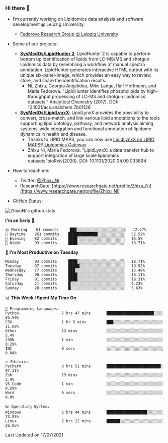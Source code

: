 ### Hi there 👋

- I’m currently working on Lipidomics data analysis and software development @ Leipzig University.
  + [Fedorova Research Group @ Leipzig University](https://home.uni-leipzig.de/fedorova/)
- Some of our projects:
  + **[SysMedOs/LipidHunter 2](https://github.com/SysMedOs/lipidhunter)**: LipidHunter 2 is capable to perform bottom up identification of lipids from LC-MS/MS and shotgun lipidomics data by resembling a workflow of manual spectra annotation. LipidHunter generates interactive HTML output with its unique six-panel-image, which provides an easy way to review, store, and share the identification results. 
    * Ni, Zhixu, Georgia Angelidou, Mike Lange, Ralf Hoffmann, and Maria Fedorova. "LipidHunter identifies phospholipids by high-throughput processing of LC-MS and shotgun lipidomics datasets." Analytical Chemistry (2017). DOI: 10.1021/acs.analchem.7b01126
  + **[SysMedOs/LipidLynxX](https://github.com/SysMedOs/LipidLynxX)**: LipidLynxX provides the possibility to convert, cross-match, and link various lipid annotations to the tools supporting lipid ontology, pathway, and network analysis aiming systems-wide integration and functional annotation of lipidome dynamics in health and disease.
    * Thanks to LIPID MAPS, you can now use [LipidLynxX on LIPID MAPS® Lipidomics Gateway](http://lipidmaps.org/lipidlynxx/)
    * Zhixu Ni, Maria Fedorova. "LipidLynxX: a data transfer hub to support integration of large scale lipidomics datasets"bioRxiv(2020). DOI: 10.1101/2020.04.09.033894
- How to reach me:
  + Twitter: [@Zhixu_Ni](https://twitter.com/Zhixu_Ni)
  + ResearchGate: [https://www.researchgate.net/profile/Zhixu_Ni](https://www.researchgate.net/profile/Zhixu_Ni)

- GitHub Status:

![ZhixuNi's github stats](https://github-readme-stats.vercel.app/api?username=ZhixuNi&show_icons=true&hide=issues)

<!--START_SECTION:waka-->
**I'm an Early 🐤** 

```text
🌞 Morning    61 commits     ███░░░░░░░░░░░░░░░░░░░░░░   12.27% 
🌆 Daytime    261 commits    █████████████░░░░░░░░░░░░   52.52% 
🌃 Evening    82 commits     ████░░░░░░░░░░░░░░░░░░░░░   16.5% 
🌙 Night      93 commits     ████░░░░░░░░░░░░░░░░░░░░░   18.71%

```
📅 **I'm Most Productive on Tuesday** 

```text
Monday       93 commits     ████░░░░░░░░░░░░░░░░░░░░░   18.71% 
Tuesday      97 commits     █████░░░░░░░░░░░░░░░░░░░░   19.52% 
Wednesday    77 commits     ███░░░░░░░░░░░░░░░░░░░░░░   15.49% 
Thursday     90 commits     ████░░░░░░░░░░░░░░░░░░░░░   18.11% 
Friday       91 commits     ████░░░░░░░░░░░░░░░░░░░░░   18.31% 
Saturday     21 commits     █░░░░░░░░░░░░░░░░░░░░░░░░   4.23% 
Sunday       28 commits     █░░░░░░░░░░░░░░░░░░░░░░░░   5.63%

```


📊 **This Week I Spent My Time On** 

```text
💬 Programming Languages: 
Python                   7 hrs 47 mins       █████████████████████░░░░   85.59% 
CSV                      1 hr 3 mins         ███░░░░░░░░░░░░░░░░░░░░░░   11.68% 
Other                    13 mins             ░░░░░░░░░░░░░░░░░░░░░░░░░   2.4% 
JSON                     1 min               ░░░░░░░░░░░░░░░░░░░░░░░░░   0.29% 
INI                      0 secs              ░░░░░░░░░░░░░░░░░░░░░░░░░   0.04%

🔥 Editors: 
PyCharm                  8 hrs 51 mins       ████████████████████████░   97.31% 
Zsh                      13 mins             ░░░░░░░░░░░░░░░░░░░░░░░░░   2.4% 
VS Code                  1 min               ░░░░░░░░░░░░░░░░░░░░░░░░░   0.29% 
Word                     0 secs              ░░░░░░░░░░░░░░░░░░░░░░░░░   0.0%

💻 Operating System: 
Windows                  6 hrs 44 mins       ██████████████████░░░░░░░   73.95% 
Linux                    2 hrs 22 mins       ██████░░░░░░░░░░░░░░░░░░░   26.05%

```


 Last Updated on 17/07/2021
<!--END_SECTION:waka-->
